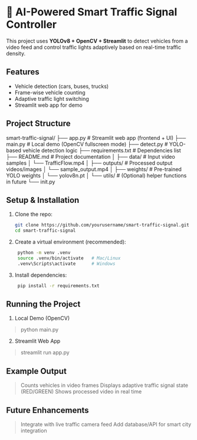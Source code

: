 # 🚦 AI-Powered Smart Traffic Signal Controller

This project uses **YOLOv8 + OpenCV + Streamlit** to detect vehicles from a video feed 
and control traffic lights adaptively based on real-time traffic density.

## Features
- Vehicle detection (cars, buses, trucks)
- Frame-wise vehicle counting
- Adaptive traffic light switching
- Streamlit web app for demo



## Project Structure
smart-traffic-signal/
├── app.py # Streamlit web app (frontend + UI)
├── main.py # Local demo (OpenCV fullscreen mode)
├── detect.py # YOLO-based vehicle detection logic
├── requirements.txt # Dependencies list
├── README.md # Project documentation
│
├── data/ # Input video samples
│ └── TrafficFlow.mp4
│
├── outputs/ # Processed output videos/images
│ └── sample_output.mp4
│
├── weights/ # Pre-trained YOLO weights
│ └── yolov8n.pt
│
└── utils/ # (Optional) helper functions in future
└── init.py



## Setup & Installation

1. Clone the repo:
   ```bash
   git clone https://github.com/yourusername/smart-traffic-signal.git
   cd smart-traffic-signal
   
2. Create a virtual environment (recommended):
   ```bash
    python -m venv .venv
    source .venv/bin/activate   # Mac/Linux
    .venv\Scripts\activate      # Windows


3. Install dependencies:
   ```bash
    pip install -r requirements.txt

## Running the Project

1. Local Demo (OpenCV)
> python main.py

2. Streamlit Web App
> streamlit run app.py

## Example Output

> Counts vehicles in video frames 
> Displays adaptive traffic signal state (RED/GREEN)
> Shows processed video in real time



## Future Enhancements

> Integrate with live traffic camera feed
> Add database/API for smart city integration


